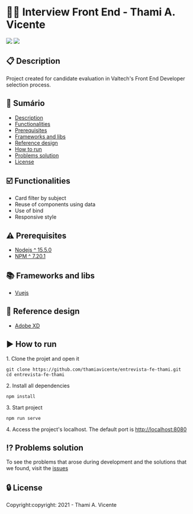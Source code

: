 # :woman_technologist: Interview Front End - Thami A. Vicente
   
<p><img src= "https://img.shields.io/static/v1?label=Language&message=JavaScript&color=yellow&style=flat&"> 
 <img src= "https://img.shields.io/static/v1?label=Framework&message=Vuejs&color=olive&style=flat"></p>


## :clipboard: Description
<p>Project created for candidate evaluation in Valtech's Front End Developer selection process.</p>

## :scroll: Sumário
* [Description](#clipboard-description)
* [Functionalities](#ballot_box_with_check-functionalities)
* [Prerequisites](#warning-prerequisites)
* [Frameworks and libs](#books-frameworks-and-libs)
* [Reference design](#art-reference-design)
* [How to run](#arrow_forward-how-to-run)
* [Problems solution](#interrobang-problems-solution)
* [License](#lock-license)

## :ballot_box_with_check: Functionalities
- Card filter by subject
- Reuse of components using data
- Use of bind
- Responsive style

## :warning: Prerequisites
- [Nodejs ^ 15.5.0](https://nodejs.org/en/)
- [NPM ^ 7.20.1](https://www.npmjs.com/)

## :books: Frameworks and libs
- [Vuejs](https://v3.vuejs.org/)

## :art: Reference design
- [Adobe XD](https://xd.adobe.com/view/c1b55aa7-4fec-4b40-8cfa-6e83a6ea287e-94e6/grid/)

## :arrow_forward: How to run
<p>1. Clone the projet and open it</p>

```
git clone https://github.com/thamiavicente/entrevista-fe-thami.git
cd entrevista-fe-thami
```
<p>2. Install all dependencies </p>

```
npm install
```
<p>3. Start project </p>

```
npm run serve
```

<p>4. Access the project's localhost. The default port is <a href="http://localhost:8080">http://localhost:8080</a></p>


## :interrobang: Problems solution
To see the problems that arose during development and the solutions that we found, visit the [issues](https://github.com/thamiavicente/entrevista-fe-thami/issues)

## :lock: License
<p>Copyright:copyright: 2021 - Thami A. Vicente</p>
